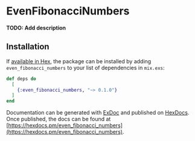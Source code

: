 # EvenFibonacciNumbers

**TODO: Add description**

## Installation

If [available in Hex](https://hex.pm/docs/publish), the package can be installed
by adding `even_fibonacci_numbers` to your list of dependencies in `mix.exs`:

```elixir
def deps do
  [
    {:even_fibonacci_numbers, "~> 0.1.0"}
  ]
end
```

Documentation can be generated with [ExDoc](https://github.com/elixir-lang/ex_doc)
and published on [HexDocs](https://hexdocs.pm). Once published, the docs can
be found at [https://hexdocs.pm/even_fibonacci_numbers](https://hexdocs.pm/even_fibonacci_numbers).

